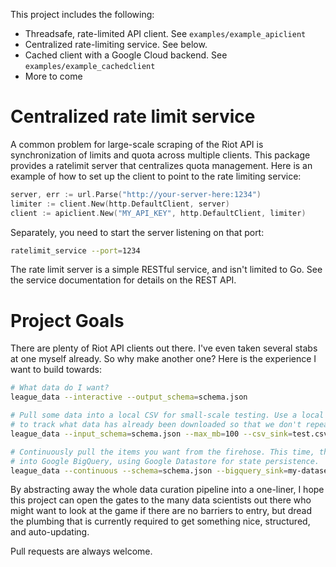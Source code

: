 This project includes the following:
  - Threadsafe, rate-limited API client. See `examples/example_apiclient`
  - Centralized rate-limiting service. See below.
  - Cached client with a Google Cloud backend. See `examples/example_cachedclient`
  - More to come

# Centralized rate limit service

A common problem for large-scale scraping of the Riot API is synchronization of
limits and quota across multiple clients. This package provides a ratelimit
server that centralizes quota management. Here is an example of how to set up
the client to point to the rate limiting service:

```go
server, err := url.Parse("http://your-server-here:1234")
limiter := client.New(http.DefaultClient, server)
client := apiclient.New("MY_API_KEY", http.DefaultClient, limiter)
```

Separately, you need to start the server listening on that port:

```bash
ratelimit_service --port=1234
```

The rate limit server is a simple RESTful service, and isn't limited to Go.
See the service documentation for details on the REST API.

# Project Goals

There are plenty of Riot API clients out there. I've even taken several stabs
at one myself already. So why make another one? Here is the experience I want to
build towards:

```bash
# What data do I want?
league_data --interactive --output_schema=schema.json

# Pull some data into a local CSV for small-scale testing. Use a local BoltDB
# to track what data has already been downloaded so that we don't repeat it.
league_data --input_schema=schema.json --max_mb=100 --csv_sink=test.csv --bolt_state=test.db 

# Continuously pull the items you want from the firehose. This time, throw it
# into Google BigQuery, using Google Datastore for state persistence.
league_data --continuous --schema=schema.json --bigquery_sink=my-dataset --datastore_sink=my-state
```

By abstracting away the whole data curation pipeline into a one-liner, I hope
this project can open the gates to the many data scientists out there who might
want to look at the game if there are no barriers to entry, but dread the
plumbing that is currently required to get something nice, structured, and
auto-updating.

Pull requests are always welcome.
